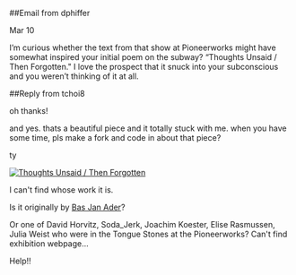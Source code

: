 ##Email from dphiffer  

Mar 10  

I’m curious whether the text from that show at Pioneerworks might have somewhat inspired your initial poem on the subway? “Thoughts Unsaid / Then Forgotten." I love the prospect that it snuck into your subconscious and you weren’t thinking of it at all.

##Reply from tchoi8  

oh thanks!

and yes. thats a beautiful piece and it totally stuck with me.
when you have some time, pls make a fork and code in about that piece? 

ty  


[![Thoughts Unsaid / Then Forgotten](https://igcdn-photos-c-a.akamaihd.net/hphotos-ak-xap1/t51.2885-15/1599567_1551713155100842_1978914378_n.jpg)](https://instagram.com/pioneerworks/p/zfarSRxUqD/)


I can't find whose work it is.

Is it originally by [Bas Jan Ader](http://www.basjanader.com/)?

Or one of David Horvitz, Soda_Jerk, Joachim Koester, Elise Rasmussen, Julia Weist who were in the Tongue Stones at the Pioneerworks? Can't find exhibition webpage... 


Help!!

